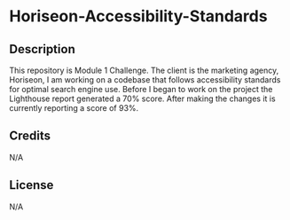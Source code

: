 # Horiseon-Accessibility-Standards

## Description
This repository is Module 1 Challenge. The client is the marketing agency, Horiseon, I am working on a codebase that follows accessibility standards for optimal search engine use. Before I began to work on the project the Lighthouse report generated a 70% score. After making the changes it is currently reporting a score of 93%.

## Credits

N/A

## License

N/A
